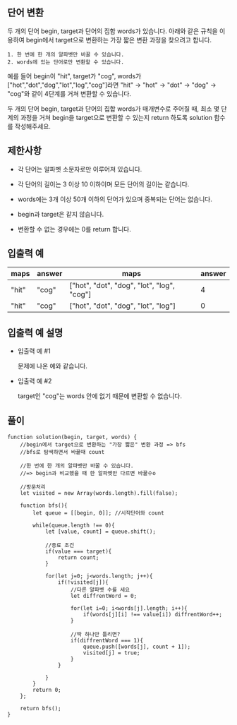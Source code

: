 ## 단어 변환

두 개의 단어 begin, target과 단어의 집합 words가 있습니다. 아래와 같은 규칙을 이용하여 begin에서 target으로 변환하는 가장 짧은 변환 과정을 찾으려고 합니다.

```
1. 한 번에 한 개의 알파벳만 바꿀 수 있습니다.
2. words에 있는 단어로만 변환할 수 있습니다.
```

예를 들어 begin이 "hit", target가 "cog", words가 ["hot","dot","dog","lot","log","cog"]라면 "hit" -> "hot" -> "dot" -> "dog" -> "cog"와 같이 4단계를 거쳐 변환할 수 있습니다.

두 개의 단어 begin, target과 단어의 집합 words가 매개변수로 주어질 때, 최소 몇 단계의 과정을 거쳐 begin을 target으로 변환할 수 있는지 return 하도록 solution 함수를 작성해주세요.

## 제한사항

- 각 단어는 알파벳 소문자로만 이루어져 있습니다.

- 각 단어의 길이는 3 이상 10 이하이며 모든 단어의 길이는 같습니다.

- words에는 3개 이상 50개 이하의 단어가 있으며 중복되는 단어는 없습니다.

- begin과 target은 같지 않습니다.

- 변환할 수 없는 경우에는 0를 return 합니다.

## 입출력 예

| maps  | answer | maps                                       | answer |
| ----- | ------ | ------------------------------------------ | ------ |
| "hit" | "cog"  | ["hot", "dot", "dog", "lot", "log", "cog"] | 4      |
| "hit" | "cog"  | ["hot", "dot", "dog", "lot", "log"]        | 0      |

## 입출력 예 설명

- 입출력 예 #1

  문제에 나온 예와 같습니다.

- 입출력 예 #2

  target인 "cog"는 words 안에 없기 때문에 변환할 수 없습니다.

## 풀이

```
function solution(begin, target, words) {
    //begin에서 target으로 변환하는 "가장 짧은" 변환 과정 => bfs
    //bfs로 탐색하면서 바꿀때 count

    //한 번에 한 개의 알파벳만 바꿀 수 있습니다.
    //=> begin과 비교했을 때 한 알파벳만 다르면 바꿀수o

    //방문처리
    let visited = new Array(words.length).fill(false);

    function bfs(){
        let queue = [[begin, 0]]; //시작단어와 count

        while(queue.length !== 0){
            let [value, count] = queue.shift();

            //종료 조건
            if(value === target){
                return count;
            }

            for(let j=0; j<words.length; j++){
                if(!visited[j]){
                    //다른 알파벳 수를 세요
                    let diffrentWord = 0;

                    for(let i=0; i<words[j].length; i++){
                        if(words[j][i] !== value[i]) diffrentWord++;
                    }

                    //딱 하나만 틀리면?
                    if(diffrentWord === 1){
                        queue.push([words[j], count + 1]);
                        visited[j] = true;
                    }
                }

            }
        }
        return 0;
    };

    return bfs();
}
```
